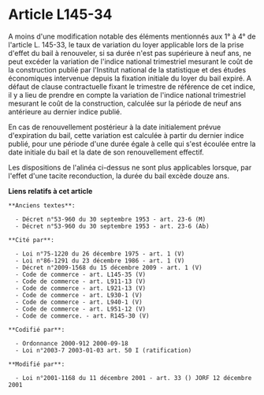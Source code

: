 # Article L145-34

A moins d'une modification notable des éléments mentionnés aux 1° à 4° de l'article L. 145-33, le taux de variation du loyer
applicable lors de la prise d'effet du bail à renouveler, si sa durée n'est pas supérieure à neuf ans, ne peut excéder la
variation de l'indice national trimestriel mesurant le coût de la construction publié par l'Institut national de la
statistique et des études économiques intervenue depuis la fixation initiale du loyer du bail expiré. A défaut de clause
contractuelle fixant le trimestre de référence de cet indice, il y a lieu de prendre en compte la variation de l'indice
national trimestriel mesurant le coût de la construction, calculée sur la période de neuf ans antérieure au dernier indice
publié.

En cas de renouvellement postérieur à la date initialement prévue d'expiration du bail, cette variation est calculée à partir
du dernier indice publié, pour une période d'une durée égale à celle qui s'est écoulée entre la date initiale du bail et la
date de son renouvellement effectif.

Les dispositions de l'alinéa ci-dessus ne sont plus applicables lorsque, par l'effet d'une tacite reconduction, la durée du
bail excède douze ans.

**Liens relatifs à cet article**

	**Anciens textes**:

	  - Décret n°53-960 du 30 septembre 1953 - art. 23-6 (M)
	  - Décret n°53-960 du 30 septembre 1953 - art. 23-6 (Ab)

	**Cité par**:

	  - Loi n°75-1220 du 26 décembre 1975 - art. 1 (V)
	  - Loi n°86-1291 du 23 décembre 1986 - art. 1 (V)
	  - Décret n°2009-1568 du 15 décembre 2009 - art. 1 (V)
	  - Code de commerce - art. L145-35 (V)
	  - Code de commerce - art. L911-13 (V)
	  - Code de commerce - art. L921-13 (V)
	  - Code de commerce - art. L930-1 (V)
	  - Code de commerce - art. L940-1 (V)
	  - Code de commerce - art. L951-12 (V)
	  - Code de commerce. - art. R145-30 (V)

	**Codifié par**:

	  - Ordonnance 2000-912 2000-09-18
	  - Loi n°2003-7 2003-01-03 art. 50 I (ratification)

	**Modifié par**:

	  - Loi n°2001-1168 du 11 décembre 2001 - art. 33 () JORF 12 décembre 2001
